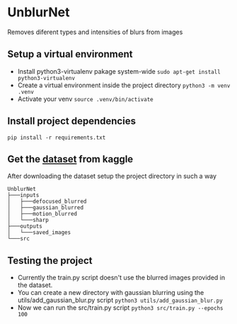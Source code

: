 # UnblurNet
Removes diferent types and intensities of blurs from images

## Setup a virtual environment
- Install python3-virtualenv pakage system-wide
  `sudo apt-get install python3-virtualenv`
- Create a virtual environment inside the project directory
  `python3 -m venv .venv`
- Activate your venv
  `source .venv/bin/activate`

## Install project dependencies
  `pip install -r requirements.txt`

## Get the [dataset](https://www.kaggle.com/kwentar/blur-dataset) from kaggle
  After downloading the dataset setup the project directory in such a way
  ```
  UnblurNet
  ├───inputs
  │   ├───defocused_blurred
  │   ├───gaussian_blurred
  │   ├───motion_blurred
  │   └───sharp
  ├───outputs
  │   └───saved_images
  └───src
  ```

## Testing the project
- Currently the train.py script doesn't use the blurred images provided in the dataset.
- You can create a new directory with gaussian blurring using the utils/add_gaussian_blur.py script
  `python3 utils/add_gaussian_blur.py`
- Now we can run the src/train.py script
  `python3 src/train.py --epochs 100`
 
